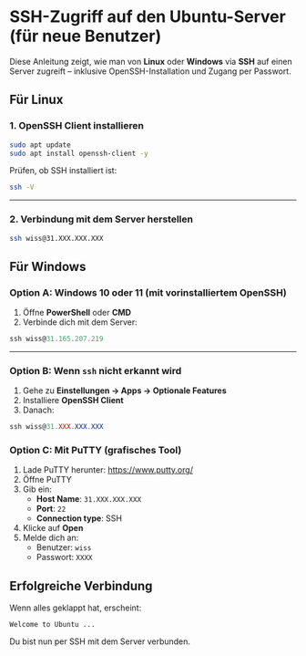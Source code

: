 
# SSH-Zugriff auf den Ubuntu-Server (für neue Benutzer)

Diese Anleitung zeigt, wie man von **Linux** oder **Windows** via **SSH** auf einen Server zugreift – inklusive OpenSSH-Installation und Zugang per Passwort.

## Für Linux

### 1. OpenSSH Client installieren

```bash
sudo apt update
sudo apt install openssh-client -y
```

Prüfen, ob SSH installiert ist:

```bash
ssh -V
```

---

### 2. Verbindung mit dem Server herstellen

```bash
ssh wiss@31.XXX.XXX.XXX
```

##  Für Windows

### Option A: Windows 10 oder 11 (mit vorinstalliertem OpenSSH)

1. Öffne **PowerShell** oder **CMD**
2. Verbinde dich mit dem Server:

```powershell
ssh wiss@31.165.207.219
```

---

### Option B: Wenn `ssh` nicht erkannt wird

1. Gehe zu **Einstellungen → Apps → Optionale Features**
2. Installiere **OpenSSH Client**
3. Danach:

```powershell
ssh wiss@31.XXX.XXX.XXX
```

### Option C: Mit PuTTY (grafisches Tool)

1. Lade PuTTY herunter: https://www.putty.org/
2. Öffne PuTTY
3. Gib ein:
   - **Host Name**: `31.XXX.XXX.XXX`
   - **Port**: `22`
   - **Connection type**: SSH
4. Klicke auf **Open**
5. Melde dich an:
   - Benutzer: `wiss`
   - Passwort: `XXXX`


## Erfolgreiche Verbindung

Wenn alles geklappt hat, erscheint:

```
Welcome to Ubuntu ...
```

Du bist nun per SSH mit dem Server verbunden.
